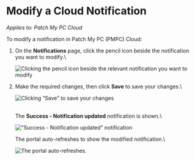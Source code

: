 # Modify a Cloud Notification

_Applies to: Patch My PC Cloud_

To modify a notification in Patch My PC (PMPC) Cloud:

1.  On the **Notifications** page, click the pencil icon beside the notification you want to modify.\


    ![Clicking the pencil icon beside the relevant notification you want to modify](../../../_images/image%20%281713%29.png%20"Clicking%20the%20pencil%20icon%20beside%20the%20relevant%20notification%20you%20want%20to%20modify")


2.  Make the required changes, then click **Save** to save your changes.\


    ![Clicking “Save” to save your changes](../../../_images/image%20%281714%29.png%20"Clicking%20\"Save\"%20to%20save%20your%20changes")

    \
    The **Success - Notification updated** notification is shown.\


    ![&#x22;Success - Notification updated&#x22; notification](../../../_images/image%20%281715%29.png%20"&#x22;Success%20-%20Notification%20updated&#x22;%20notification")

    The portal auto-refreshes to show the modified notification.\


    ![The portal auto-refreshes.](../../../_images/image%20%281716%29.png%20"The%20portal%20auto-refreshes.")
